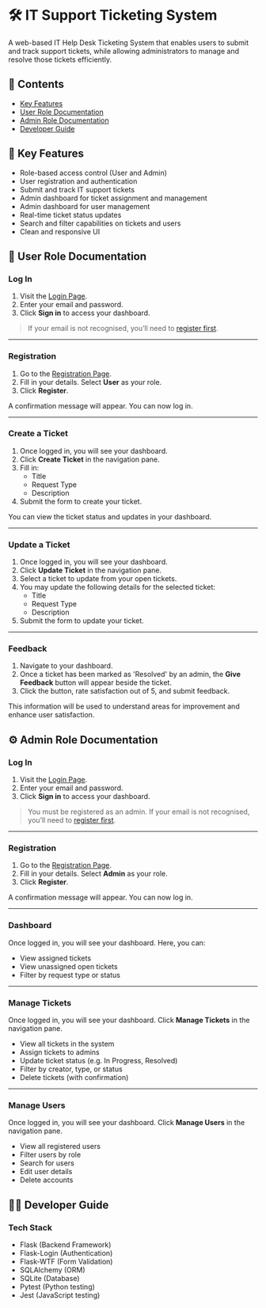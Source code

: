 # 🛠️ IT Support Ticketing System

A web-based IT Help Desk Ticketing System that enables users to submit and track support tickets, while allowing administrators to manage and resolve those tickets efficiently.


## 📖 Contents

- [Key Features](#key-features)
- [User Role Documentation](#user-role-documentation)
- [Admin Role Documentation](#admin-role-documentation)
- [Developer Guide](#developer-guide)

## 🔑 Key Features

- Role-based access control (User and Admin)
- User registration and authentication
- Submit and track IT support tickets
- Admin dashboard for ticket assignment and management
- Admin dashboard for user management
- Real-time ticket status updates
- Search and filter capabilities on tickets and users
- Clean and responsive UI

## 👥 User Role Documentation

### Log In

1. Visit the [Login Page](/auth/login).
2. Enter your email and password.
3. Click **Sign in** to access your dashboard.

> If your email is not recognised, you’ll need to [register first](/auth/register).

---

### Registration

1. Go to the [Registration Page](/auth/register).
2. Fill in your details. Select **User** as your role.
3. Click **Register**.

A confirmation message will appear. You can now log in.

---

### Create a Ticket

1. Once logged in, you will see your dashboard.
2. Click **Create Ticket** in the navigation pane.
3. Fill in:
   - Title
   - Request Type
   - Description
4. Submit the form to create your ticket.

You can view the ticket status and updates in your dashboard.

---

### Update a Ticket

1. Once logged in, you will see your dashboard.
2. Click **Update Ticket** in the navigation pane.
3. Select a ticket to update from your open tickets.
3. You may update the following details for the selected ticket:
   - Title
   - Request Type
   - Description
4. Submit the form to update your ticket.

---

### Feedback

1. Navigate to your dashboard.
2. Once a ticket has been marked as 'Resolved' by an admin, the **Give Feedback** button will appear beside the ticket.
3. Click the button, rate satisfaction out of 5, and submit feedback.

This information will be used to understand areas for improvement and enhance user satisfaction.

## ⚙️ Admin Role Documentation

### Log In

1. Visit the [Login Page](/auth/login).
2. Enter your email and password.
3. Click **Sign in** to access your dashboard.

> You must be registered as an admin.
> If your email is not recognised, you’ll need to [register first](/auth/register).

---

### Registration

1. Go to the [Registration Page](/auth/register).
2. Fill in your details. Select **Admin** as your role.
3. Click **Register**.

A confirmation message will appear. You can now log in.

---

### Dashboard

Once logged in, you will see your dashboard. Here, you can:

- View assigned tickets
- View unassigned open tickets
- Filter by request type or status

---

### Manage Tickets

Once logged in, you will see your dashboard. Click **Manage Tickets** in the navigation pane.

- View all tickets in the system
- Assign tickets to admins
- Update ticket status (e.g. In Progress, Resolved)
- Filter by creator, type, or status
- Delete tickets (with confirmation)

---

### Manage Users

Once logged in, you will see your dashboard. Click **Manage Users** in the navigation pane.

- View all registered users
- Filter users by role
- Search for users
- Edit user details
- Delete accounts

## 🧑‍💻 Developer Guide

### Tech Stack

- Flask (Backend Framework)
- Flask-Login (Authentication)
- Flask-WTF (Form Validation)
- SQLAlchemy (ORM)
- SQLite (Database)
- Pytest (Python testing)
- Jest (JavaScript testing)
